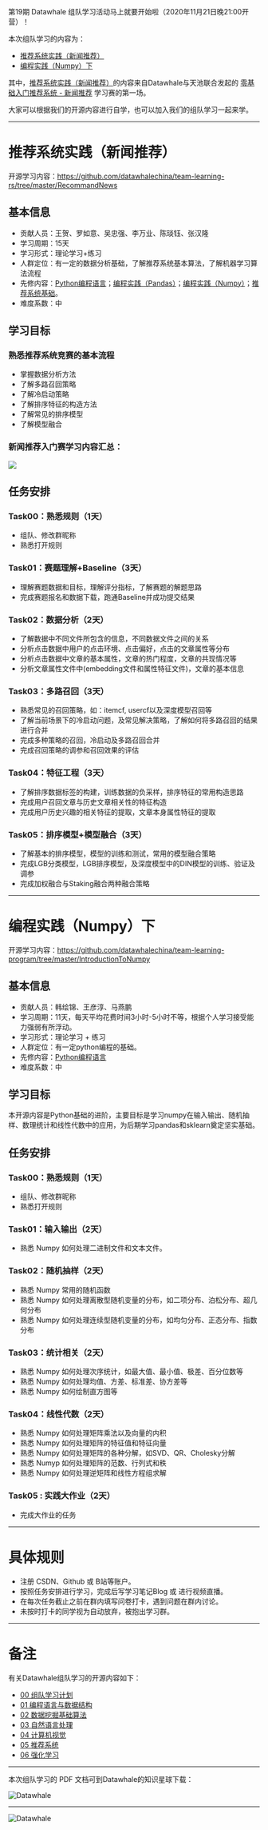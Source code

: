 ﻿
第19期 Datawhale 组队学习活动马上就要开始啦（2020年11月21日晚21:00开营）！

本次组队学习的内容为：

- [推荐系统实践（新闻推荐）](https://github.com/datawhalechina/team-learning-rs/tree/master/RecommandNews)
- [编程实践（Numpy）下](https://github.com/datawhalechina/team-learning-program/tree/master/IntroductionToNumpy)

其中，[推荐系统实践（新闻推荐）](https://github.com/datawhalechina/team-learning-rs/tree/master/RecommandNews)的内容来自Datawhale与天池联合发起的 [零基础入门推荐系统 - 新闻推荐](https://tianchi.aliyun.com/competition/gameList/coupleList) 学习赛的第一场。

大家可以根据我们的开源内容进行自学，也可以加入我们的组队学习一起来学。


---
# 推荐系统实践（新闻推荐）

开源学习内容：https://github.com/datawhalechina/team-learning-rs/tree/master/RecommandNews

## 基本信息
- 贡献人员：王贺、罗如意、吴忠强、李万业、陈琰钰、张汉隆
- 学习周期：15天
- 学习形式：理论学习+练习
- 人群定位：有一定的数据分析基础，了解推荐系统基本算法，了解机器学习算法流程
- 先修内容：[Python编程语言](https://github.com/datawhalechina/team-learning-program/tree/master/PythonLanguage)；[编程实践（Pandas）](https://github.com/datawhalechina/team-learning-program/tree/master/IntroductionToPandas)；[编程实践（Numpy）](https://github.com/datawhalechina/team-learning-program/tree/master/IntroductionToNumpy)；[推荐系统基础](https://github.com/datawhalechina/team-learning-rs/tree/master/RecommendationSystemFundamentals)。
- 难度系数：中

## 学习目标

### 熟悉推荐系统竞赛的基本流程

- 掌握数据分析方法
- 了解多路召回策略
- 了解冷启动策略
- 了解排序特征的构造方法
- 了解常见的排序模型
- 了解模型融合


### 新闻推荐入门赛学习内容汇总：

![](https://img-blog.csdnimg.cn/20201117153943695.png)


## 任务安排

### Task00：熟悉规则（1天）

- 组队、修改群昵称
- 熟悉打开规则

### Task01：赛题理解+Baseline（3天）

- 理解赛题数据和目标，理解评分指标，了解赛题的解题思路
- 完成赛题报名和数据下载，跑通Baseline并成功提交结果

### Task02：数据分析（2天）

- 了解数据中不同文件所包含的信息，不同数据文件之间的关系
- 分析点击数据中用户的点击环境、点击偏好，点击的文章属性等分布
- 分析点击数据中文章的基本属性，文章的热门程度，文章的共现情况等
- 分析文章属性文件中(embedding文件和属性特征文件)，文章的基本信息


### Task03：多路召回（3天）

- 熟悉常见的召回策略，如：itemcf, usercf以及深度模型召回等
- 了解当前场景下的冷启动问题，及常见解决策略，了解如何将多路召回的结果进行合并
- 完成多种策略的召回，冷启动及多路召回合并
- 完成召回策略的调参和召回效果的评估


### Task04：特征工程（3天）

- 了解排序数据标签的构建，训练数据的负采样，排序特征的常用构造思路
- 完成用户召回文章与历史文章相关性的特征构造
- 完成用户历史兴趣的相关特征的提取，文章本身属性特征的提取



### Task05：排序模型+模型融合（3天）

- 了解基本的排序模型，模型的训练和测试，常用的模型融合策略
- 完成LGB分类模型，LGB排序模型，及深度模型中的DIN模型的训练、验证及调参
- 完成加权融合与Staking融合两种融合策略



---
# 编程实践（Numpy）下

开源学习内容：https://github.com/datawhalechina/team-learning-program/tree/master/IntroductionToNumpy



## 基本信息
- 贡献人员：韩绘锦、王彦淳、马燕鹏
- 学习周期：11天，每天平均花费时间3小时-5小时不等，根据个人学习接受能力强弱有所浮动。
- 学习形式：理论学习 + 练习
- 人群定位：有一定python编程的基础。
- 先修内容：[Python编程语言](https://github.com/datawhalechina/team-learning-program/tree/master/PythonLanguage)
- 难度系数：中




## 学习目标

本开源内容是Python基础的进阶，主要目标是学习numpy在输入输出、随机抽样、数理统计和线性代数中的应用，为后期学习pandas和sklearn奠定坚实基础。

## 任务安排

### Task00：熟悉规则（1天）

- 组队、修改群昵称
- 熟悉打开规则


### Task01：输入输出（2天）
- 熟悉 Numpy 如何处理二进制文件和文本文件。


### Task02：随机抽样（2天）

- 熟悉 Numpy 常用的随机函数
- 熟悉 Numpy 如何处理离散型随机变量的分布，如二项分布、泊松分布、超几何分布
- 熟悉 Numpy 如何处理连续型随机变量的分布，如均匀分布、正态分布、指数分布


### Task03：统计相关（2天）
- 熟悉 Numpy 如何处理次序统计，如最大值、最小值、极差、百分位数等
- 熟悉 Numpy 如何处理均值、方差、标准差、协方差等
- 熟悉 Numpy 如何绘制直方图等


### Task04：线性代数（2天）

- 熟悉 Numpy 如何处理矩阵乘法以及向量的内积
- 熟悉 Numpy 如何处理矩阵的特征值和特征向量
- 熟悉 Numpy 如何处理矩阵的各种分解，如SVD、QR、Cholesky分解
- 熟悉 Numyp 如何处理矩阵的范数、行列式和秩
- 熟悉 Numpy 如何处理逆矩阵和线性方程组求解


### Task05 : 实践大作业（2天）
- 完成大作业的任务







---
# 具体规则
- 注册 CSDN、Github 或 B站等账户。
- 按照任务安排进行学习，完成后写学习笔记Blog 或 进行视频直播。
- 在每次任务截止之前在群内填写问卷打卡，遇到问题在群内讨论。
- 未按时打卡的同学视为自动放弃，被抱出学习群。


---
# 备注

有关Datawhale组队学习的开源内容如下：

- [00 组队学习计划](https://github.com/datawhalechina/team-learning)
- [01 编程语言与数据结构](https://github.com/datawhalechina/team-learning-program)
- [02 数据挖掘基础算法](https://github.com/datawhalechina/team-learning-data-mining)
- [03 自然语言处理](https://github.com/datawhalechina/team-learning-nlp)
- [04 计算机视觉](https://github.com/datawhalechina/team-learning-cv)
- [05 推荐系统](https://github.com/datawhalechina/team-learning-rs)
- [06 强化学习](https://github.com/datawhalechina/team-learning-rl)



---
本次组队学习的 PDF 文档可到Datawhale的知识星球下载：

![Datawhale](https://img-blog.csdnimg.cn/2020072621074658.png)


---
![Datawhale](https://img-blog.csdnimg.cn/20200726211045814.png)

